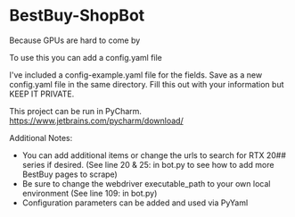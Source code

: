 # BestBuy-ShopBot
Because GPUs are hard to come by

To use this you can add a config.yaml file

I've included a config-example.yaml file for the fields. Save as a new config.yaml file in the same directory. Fill this out with your information but KEEP IT PRIVATE.

This project can be run in PyCharm. https://www.jetbrains.com/pycharm/download/

Additional Notes:
- You can add additional items or change the urls to search for RTX 20## series if desired. (See line 20 & 25: in bot.py to see how to add more BestBuy pages to scrape)
- Be sure to change the webdriver executable_path to your own local environment (See line 109: in bot.py)
- Configuration parameters can be added and used via PyYaml
